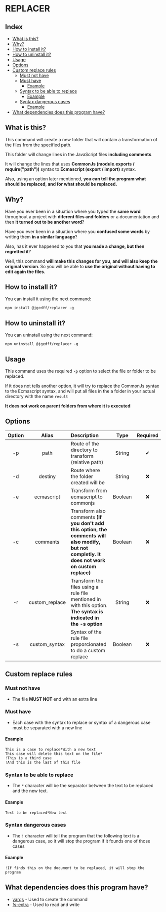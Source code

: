 # REPLACER

## Index

- [What is this?](#what-is-this)
- [Why?](#why)
- [How to install it?](#how-to-install-it)
- [How to uninstall it?](#how-to-uninstall-it)
- [Usage](#usage)
- [Options](#options)
- [Custom replace rules](#custom-replace-rules)
    - [Must not have](#must-not-have)
    - [Must have](#must-have)
        - [Example](#example)
    - [Syntax to be able to replace](#syntax-to-be-able-to-replace)
        - [Example](#example-1)
    - [Syntax dangerous cases](#syntax-dangerous-cases)
        - [Example](#example-2)
- [What dependencies does this program have?](#what-dependencies-does-this-program-have)

## What is this?

This command will create a new folder that will contain a transformation of the files from the specified path.

This folder will change lines in the JavaScript files **including comments**.

It will change the lines that uses **CommonJs (module.exports / require("path"))** syntax to **Ecmascript (export / import)** syntax.

Also, using an option later mentioned, **you can tell the program what should be replaced**, **and for what should be replaced.**

## Why?

Have you ever been in a situation where you typed the **same word** throughout a project with **diferent files and folders** or a documentation and then **it turned out to be another word**?

Have you ever been in a situation where you **confused some words** by writing them **in a similar language**?

Also, has it ever happened to you that **you made a change, but then regretted it**?

Well, this command **will make this changes for you**, **and will also keep the original version**. So you will be able to **use the original without having to edit again the files**.

## How to install it?

You can install it using the next command:

    npm install @jgedff/replacer -g

## How to uninstall it?

You can uninstall using the next command:

    npm uninstall @jgedff/replacer -g

## Usage

This command uses the required <code>-p</code> option to select the file or folder to be replaced.

If it does not tells another option, it will try to replace the CommonJs syntax to the Ecmascript syntax, and will put all files in the a folder in your actual directory with the name <code>result</code>

**It does not work on parent folders from where it is executed**

## Options

| Option | Alias | Description | Type | Required |
| :-: | :-: | :- | :-: | :-: |
| -p | path | Route of the directory to transform (relative path) | String | ✔ |
| -d | destiny | Route where the folder created will be | String | ❌ |
| -e | ecmascript | Transform from ecmascript to commonjs | Boolean | ❌ |
| -c | comments | Transform also comments **(If you don't add this option, the comments will also modify, but not completly. It does not work on custom replace)** | Boolean | ❌ |
| -r | custom_replace | Transform the files using a rule file mentioned in with this option. **The syntax is indicated in the -s option** | String | ❌ |
| -s | custom_syntax | Syntax of the rule file proporcionated to do a custom replace | Boolean | ❌ |

## Custom replace rules

### Must not have

- The file **MUST NOT** end with an extra line

### Must have

- Each case with the syntax to replace or syntax of a dangerous case must be separated with a new line

#### Example

    This is a case to replace*With a new text
    This case will delete this text on the file*
    !This is a third case
    !And this is the last of this file

### Syntax to be able to replace

- The <code>*</code> character will be the separator between the text to be replaced and the new text.

#### Example

    Text to be replaced*New text

### Syntax dangerous cases

- The <code>!</code> character will tell the program that the following text is a dangerous case, so it will stop the program if it founds one of those cases

#### Example

    !If finds this on the document to be replaced, it will stop the program

## What dependencies does this program have?

- [yargs](https://www.npmjs.com/package/yargs) - Used to create the command
- [fs-extra](https://www.npmjs.com/package/fs-extra) - Used to read and write